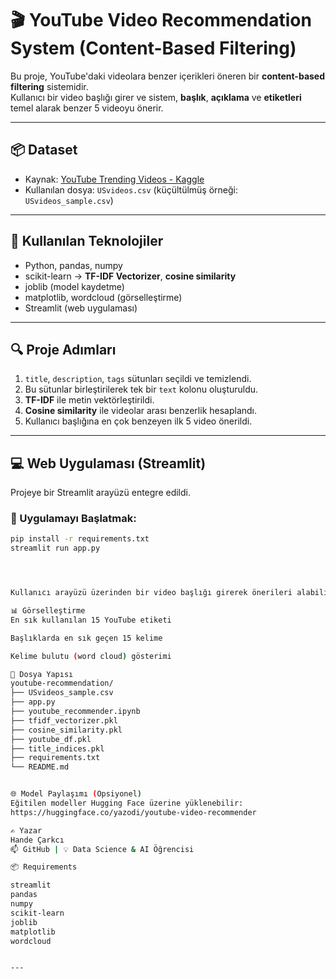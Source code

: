 # 🎬 YouTube Video Recommendation System (Content-Based Filtering)

Bu proje, YouTube'daki videolara benzer içerikleri öneren bir **content-based filtering** sistemidir.  
Kullanıcı bir video başlığı girer ve sistem, **başlık**, **açıklama** ve **etiketleri** temel alarak benzer 5 videoyu önerir.

---

## 📦 Dataset

- Kaynak: [YouTube Trending Videos - Kaggle](https://www.kaggle.com/datasets/datasnaek/youtube-new)
- Kullanılan dosya: `USvideos.csv` (küçültülmüş örneği: `USvideos_sample.csv`)

---

## 🧠 Kullanılan Teknolojiler

- Python, pandas, numpy
- scikit-learn → **TF-IDF Vectorizer**, **cosine similarity**
- joblib (model kaydetme)
- matplotlib, wordcloud (görselleştirme)
- Streamlit (web uygulaması)

---

## 🔍 Proje Adımları

1. `title`, `description`, `tags` sütunları seçildi ve temizlendi.
2. Bu sütunlar birleştirilerek tek bir `text` kolonu oluşturuldu.
3. **TF-IDF** ile metin vektörleştirildi.
4. **Cosine similarity** ile videolar arası benzerlik hesaplandı.
5. Kullanıcı başlığına en çok benzeyen ilk 5 video önerildi.

---

## 💻 Web Uygulaması (Streamlit)

Projeye bir Streamlit arayüzü entegre edildi.

### 🚀 Uygulamayı Başlatmak:

```bash
pip install -r requirements.txt
streamlit run app.py




Kullanıcı arayüzü üzerinden bir video başlığı girerek önerileri alabilirsiniz.(verisetindene varsa)

📊 Görselleştirme
En sık kullanılan 15 YouTube etiketi

Başlıklarda en sık geçen 15 kelime

Kelime bulutu (word cloud) gösterimi

📁 Dosya Yapısı
youtube-recommendation/
├── USvideos_sample.csv
├── app.py
├── youtube_recommender.ipynb
├── tfidf_vectorizer.pkl
├── cosine_similarity.pkl
├── youtube_df.pkl
├── title_indices.pkl
├── requirements.txt
└── README.md


🌐 Model Paylaşımı (Opsiyonel)
Eğitilen modeller Hugging Face üzerine yüklenebilir:
https://huggingface.co/yazodi/youtube-video-recommender

✍️ Yazar
Hande Çarkcı
📫 GitHub | 💡 Data Science & AI Öğrencisi

📦 Requirements

streamlit
pandas
numpy
scikit-learn
joblib
matplotlib
wordcloud


---